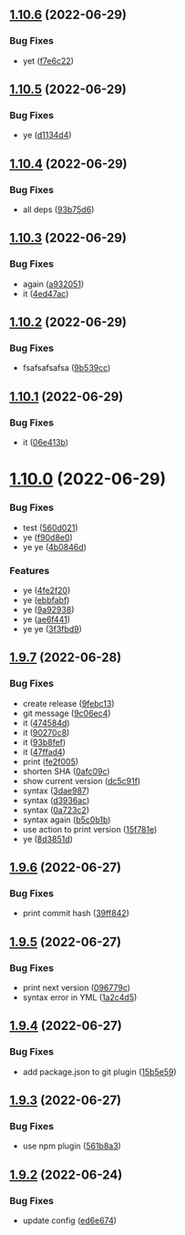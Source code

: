 ## [1.10.6](https://github.com/yuliankarapetkov/react-cicd/compare/v1.10.5...v1.10.6) (2022-06-29)


### Bug Fixes

* yet ([f7e6c22](https://github.com/yuliankarapetkov/react-cicd/commit/f7e6c22718077ac7b7a47311b274f82fc0f7bc60))

## [1.10.5](https://github.com/yuliankarapetkov/react-cicd/compare/v1.10.4...v1.10.5) (2022-06-29)


### Bug Fixes

* ye ([d1134d4](https://github.com/yuliankarapetkov/react-cicd/commit/d1134d4cb5893302b5c7ecef2d66d805e0711e22))

## [1.10.4](https://github.com/yuliankarapetkov/react-cicd/compare/v1.10.3...v1.10.4) (2022-06-29)


### Bug Fixes

* all deps ([93b75d6](https://github.com/yuliankarapetkov/react-cicd/commit/93b75d6c0ac425862fad45af48890cb0cf073fc3))

## [1.10.3](https://github.com/yuliankarapetkov/react-cicd/compare/v1.10.2...v1.10.3) (2022-06-29)


### Bug Fixes

* again ([a932051](https://github.com/yuliankarapetkov/react-cicd/commit/a932051509b3b8284ef2e6a334ba89e2484e8ad5))
* it ([4ed47ac](https://github.com/yuliankarapetkov/react-cicd/commit/4ed47ac9a9419cc828befacc50b1d00673c3928c))

## [1.10.2](https://github.com/yuliankarapetkov/react-cicd/compare/v1.10.1...v1.10.2) (2022-06-29)


### Bug Fixes

* fsafsafsafsa ([9b539cc](https://github.com/yuliankarapetkov/react-cicd/commit/9b539ccd226353cb82361f821e21a36947ad177e))

## [1.10.1](https://github.com/yuliankarapetkov/react-cicd/compare/v1.10.0...v1.10.1) (2022-06-29)


### Bug Fixes

* it ([06e413b](https://github.com/yuliankarapetkov/react-cicd/commit/06e413b7d1bfef7deb508527753eb1bb40db516b))

# [1.10.0](https://github.com/yuliankarapetkov/react-cicd/compare/v1.9.7...v1.10.0) (2022-06-29)


### Bug Fixes

* test ([560d021](https://github.com/yuliankarapetkov/react-cicd/commit/560d0217518629223eef09167c1a57907b3f3d91))
* ye ([f90d8e0](https://github.com/yuliankarapetkov/react-cicd/commit/f90d8e0a76fa08a168822acb7f48f1f4b4e4bd40))
* ye ye ([4b0846d](https://github.com/yuliankarapetkov/react-cicd/commit/4b0846d395d2532f48cd41ac9a245be0ef758ba9))


### Features

* ye ([4fe2f20](https://github.com/yuliankarapetkov/react-cicd/commit/4fe2f20fdfbe2a5bdc168f2214b9d6501a6fd7d9))
* ye ([ebbfabf](https://github.com/yuliankarapetkov/react-cicd/commit/ebbfabf94a99938453fd2a2cd36a48a5d65072ff))
* ye ([9a92938](https://github.com/yuliankarapetkov/react-cicd/commit/9a92938771a2e5f4a291aa55d394e9e0eccd8ea8))
* ye ([ae6f441](https://github.com/yuliankarapetkov/react-cicd/commit/ae6f4410b5c8db3106419c8a75c841d6bd49cb7f))
* ye ye ([3f3fbd9](https://github.com/yuliankarapetkov/react-cicd/commit/3f3fbd98b57b16fbc9744a8f6c11435c7a644c4c))

## [1.9.7](https://github.com/yuliankarapetkov/react-cicd/compare/v1.9.6...v1.9.7) (2022-06-28)


### Bug Fixes

* create release ([9febc13](https://github.com/yuliankarapetkov/react-cicd/commit/9febc132802c1e2205b3136535f0a4e8eded1632))
* git message ([9c06ec4](https://github.com/yuliankarapetkov/react-cicd/commit/9c06ec4694606c752209a14503353f43a0e6f358))
* it ([474584d](https://github.com/yuliankarapetkov/react-cicd/commit/474584d9cbe188846d4ac4d1c5d59312a51e6453))
* it ([90270c8](https://github.com/yuliankarapetkov/react-cicd/commit/90270c80740e771e228b8a495a5157b35f4b241b))
* it ([93b8fef](https://github.com/yuliankarapetkov/react-cicd/commit/93b8fef98dd58e0b355da1db41475c1a085ba553))
* it ([47ffad4](https://github.com/yuliankarapetkov/react-cicd/commit/47ffad476ef6b994828ad5731d6c22458476bf32))
* print ([fe2f005](https://github.com/yuliankarapetkov/react-cicd/commit/fe2f00591e15e06aef9be0dbb5ea3dfd59aa5696))
* shorten SHA ([0afc09c](https://github.com/yuliankarapetkov/react-cicd/commit/0afc09c71feb24c49bad2e548f33fda4be264d0a))
* show current version ([dc5c91f](https://github.com/yuliankarapetkov/react-cicd/commit/dc5c91fa6b7225c0c0340e39c00d6c5718c85137))
* syntax ([3dae987](https://github.com/yuliankarapetkov/react-cicd/commit/3dae98769f7eb48a579ab28336c8a897cd3c2421))
* syntax ([d3936ac](https://github.com/yuliankarapetkov/react-cicd/commit/d3936ac73e93229d9986184d4519532b037c1430))
* syntax ([0a723c2](https://github.com/yuliankarapetkov/react-cicd/commit/0a723c20e87f1cb9744149a146a0f81db9018497))
* syntax again ([b5c0b1b](https://github.com/yuliankarapetkov/react-cicd/commit/b5c0b1b96857b79002037481367ba85e6e218173))
* use action to print version ([15f781e](https://github.com/yuliankarapetkov/react-cicd/commit/15f781e64b1bf62bc76981da990cbac2abd6e5e3))
* ye ([8d3851d](https://github.com/yuliankarapetkov/react-cicd/commit/8d3851d32b8cdc2addcb8bf577c54f7224a7dac0))

## [1.9.6](https://github.com/yuliankarapetkov/react-cicd/compare/v1.9.5...v1.9.6) (2022-06-27)


### Bug Fixes

* print commit hash ([39ff842](https://github.com/yuliankarapetkov/react-cicd/commit/39ff842481824879307d749ad87a194cfe084293))

## [1.9.5](https://github.com/yuliankarapetkov/react-cicd/compare/v1.9.4...v1.9.5) (2022-06-27)


### Bug Fixes

* print next version ([096779c](https://github.com/yuliankarapetkov/react-cicd/commit/096779c1de56646b498d0820398fb8f4cb2998a9))
* syntax error in YML ([1a2c4d5](https://github.com/yuliankarapetkov/react-cicd/commit/1a2c4d5a84bf5f2054cbf28209e81969cc8edcc7))

## [1.9.4](https://github.com/yuliankarapetkov/react-cicd/compare/v1.9.3...v1.9.4) (2022-06-27)


### Bug Fixes

* add package.json to git plugin ([15b5e59](https://github.com/yuliankarapetkov/react-cicd/commit/15b5e5908f2477cc2748f2867e7e292ecab5e018))

## [1.9.3](https://github.com/yuliankarapetkov/react-cicd/compare/v1.9.2...v1.9.3) (2022-06-27)


### Bug Fixes

* use npm plugin ([561b8a3](https://github.com/yuliankarapetkov/react-cicd/commit/561b8a30549cae7808188d42c465434485b92177))

## [1.9.2](https://github.com/yuliankarapetkov/react-cicd/compare/v1.9.1...v1.9.2) (2022-06-24)

### Bug Fixes

- update config ([ed6e674](https://github.com/yuliankarapetkov/react-cicd/commit/ed6e674ada92824d951db1aa1bf93efef87d3431))
